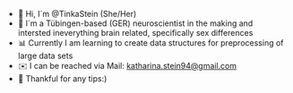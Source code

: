 - 👋 Hi, I´m @TinkaStein (She/Her)
- :brain: I´m a Tübingen-based (GER) neuroscientist in the making and intersted ineverything brain related, specifically sex differences
- 📊 Currently I am learning to create data structures for preprocessing of large data sets
- ✉️ I can be reached via Mail: katharina.stein94@gmail.com
- 💪 Thankful for any tips:) 

<!---
- 👋 Hi, I’m @TinkaStein
- 👀 I’m interested in ...
- 🌱 I’m currently learning ...
- 💞️ I’m looking to collaborate on ...
- 📫 How to reach me ...
- 😄 Pronouns: ...
- ⚡ Fun fact: ...
TinkaStein/TinkaStein is a ✨ special ✨ repository because its `README.md` (this file) appears on your GitHub profile.
You can click the Preview link to take a look at your changes.
--->
